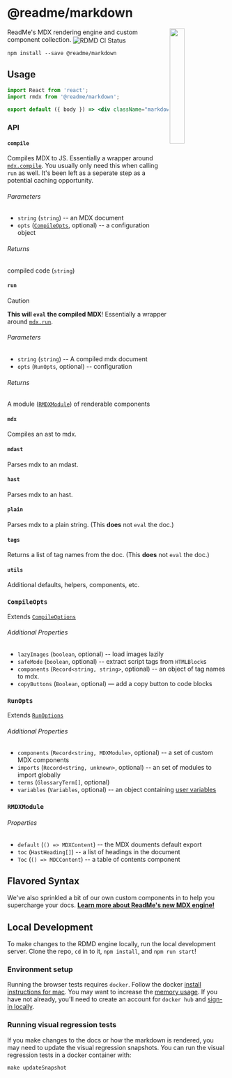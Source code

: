 # @readme/markdown

<img align="right" width="26%" src="https://owlbertsio-resized.s3.amazonaws.com/Reading.psd.full.png">

ReadMe's MDX rendering engine and custom component collection. <img align=center src=https://github.com/readmeio/markdown/workflows/CI/badge.svg alt="RDMD CI Status">

```
npm install --save @readme/markdown
```

## Usage

```jsx
import React from 'react';
import rmdx from '@readme/markdown';

export default ({ body }) => <div className="markdown-body">{run(compile(body))}</div>;
```

### API

#### `compile`

Compiles MDX to JS. Essentially a wrapper around [`mdx.compile`](https://mdxjs.com/packages/mdx/#compilefile-options). You usually only need this when calling `run` as well. It's been left as a seperate step as a potential caching opportunity.

###### Parameters

- `string` (`string`) -- an MDX document
- `opts` ([`CompileOpts`](#compileopts), optional) -- a configuration object

###### Returns

compiled code (`string`)

#### `run`

> [!CAUTION]
> **This will `eval` the compiled MDX**! Essentially a wrapper around [`mdx.run`](https://mdxjs.com/packages/mdx/#runcode-options).

###### Parameters

- `string` (`string`) -- A compiled mdx document
- `opts` (`RunOpts`, optional) -- configuration

###### Returns

A module ([`RMDXModule`](#rmdxmodule)) of renderable components

#### `mdx`

Compiles an ast to mdx.

#### `mdast`

Parses mdx to an mdast.

#### `hast`

Parses mdx to an hast.

#### `plain`

Parses mdx to a plain string. (This **does** not `eval` the doc.)

#### `tags`

Returns a list of tag names from the doc. (This **does** not `eval` the doc.)

#### `utils`

Additional defaults, helpers, components, etc.

### `CompileOpts`

Extends [`CompileOptions`](https://mdxjs.com/packages/mdx/#compileoptions)

###### Additional Properties

- `lazyImages` (`boolean`, optional) -- load images lazily
- `safeMode` (`boolean`, optional) -- extract script tags from `HTMLBlock`s
- `components` (`Record<string, string>`, optional) -- an object of tag names to mdx.
- `copyButtons` (`Boolean`, optional) — add a copy button to code blocks

### `RunOpts`

Extends [`RunOptions`](https://mdxjs.com/packages/mdx/#runoptions)

###### Additional Properties

- `components` (`Record<string, MDXModule>`, optional) -- a set of custom MDX components
- `imports` (`Record<string, unknown>`, optional) -- an set of modules to import globally
- `terms` (`GlossaryTerm[]`, optional)
- `variables` (`Variables`, optional) -- an object containing [user variables](https://github.com/readmeio/variable)

### `RMDXModule`

###### Properties

- `default` (`() => MDXContent`) -- the MDX douments default export
- `toc` (`HastHeading[]`) -- a list of headings in the document
- `Toc` (`() => MDCContent`) -- a table of contents component

## Flavored Syntax

We've also sprinkled a bit of our own custom components in to help you supercharge your docs. [**Learn more about ReadMe's new MDX engine!**](https://docs.readme.com/rdmd/page/mdx-engine)

## Local Development

To make changes to the RDMD engine locally, run the local development server. Clone the repo, `cd` in to it, `npm install`, and `npm run start`!

### Environment setup

Running the browser tests requires `docker`. Follow the docker [install instructions for mac](https://docs.docker.com/docker-for-mac/install/). You may want to increase the [memory usage](https://docs.docker.com/docker-for-mac/#resources). If you have not already, you'll need to create an account for `docker hub` and [sign-in locally](https://docs.docker.com/docker-for-mac/#docker-hub).

### Running visual regression tests

If you make changes to the docs or how the markdown is rendered, you may need to update the visual regression snapshots. You can run the visual regression tests in a docker container with:

```
make updateSnapshot
```
